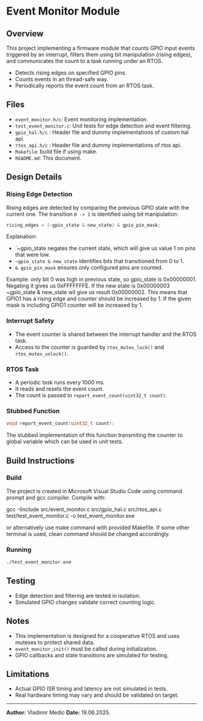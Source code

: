 # Event Monitor Module

## Overview

This project implementing a firmware module that counts GPIO input events triggered by an interrupt, 
filters them using bit manipulation (rising edges), and communicates the count to a task running under an RTOS.

* Detects rising edges on specified GPIO pins.
* Counts events in an thread-safe way.
* Periodically reports the event count from an RTOS task.

## Files

* `event_monitor.h/c`: Event monitoring implementation.
* `test_event_monitor.c`: Unit tests for edge detection and event filtering.
* `gpio_hal.h/c` : Header file and dummy implementations of custom hal api.
* `rtos_api.h/c` : Header file and dummy implementations of rtos api.
* `Makefile`: build file if using make.
* `README.md`: This document.

## Design Details

### Rising Edge Detection

Rising edges are detected by comparing the previous GPIO state with the current one. 
The transition `0 -> 1` is identified using bit manipulation:

```c
rising_edges = (~gpio_state & new_state) & gpio_pin_mask;
```

Explanation:

* `~gpio_state negates the current state, which will give us value 1 on pins that were low.
* `~gpio_state & new_state` identifies bits that transitioned from 0 to 1.
* `& gpio_pin_mask` ensures only configured pins are counted.

Example: only bit 0 was high in previous state, so gpio_state is 0x00000001. Negating it gives us 0xFFFFFFFE.
If the new state is 0x00000003 ~gpio_state & new_state wil give us result 0x00000002.
This means that GPIO1 has a rising edge and counter should be increased by 1.
If the given mask is including GPIO1 counter will be increased by 1.


### Interrupt Safety

* The event counter is shared between the interrupt handler and the RTOS task.
* Access to the counter is guarded by `rtos_mutex_lock()` and `rtos_mutex_unlock()`.

### RTOS Task

* A periodic task runs every 1000 ms.
* It reads and resets the event count.
* The count is passed to `report_event_count(uint32_t count)`.

### Stubbed Function

```c
void report_event_count(uint32_t count);
```

The stubbed implementation of this function transmiting the counter to global variable which can be used in unit tests.

## Build Instructions

### Build

The project is created in Microsoft Visual Studio Code using command prompt and gcc compiler.
Compile with:

gcc -Iinclude src/event_monitor.c src/gpio_hal.c src/rtos_api.c test/test_event_monitor.c -o test_event_monitor.exe

or alternatively use make command with provided Makefile. If some other terminal is used, clean command should be changed accordingly.
### Running

```sh
./test_event_monitor.exe
```

## Testing

* Edge detection and filtering are tested in isolation.
* Simulated GPIO changes validate correct counting logic.

## Notes

* This implementation is designed for a cooperative RTOS and uses mutexes to protect shared data.
* `event_monitor_init()` must be called during initialization.
* GPIO callbacks and state transitions are simulated for testing.

## Limitations

* Actual GPIO ISR timing and latency are not simulated in tests.
* Real hardware timing may vary and should be validated on target.

---

**Author:** Vladimir Medic
**Date:** 19.06.2025.
